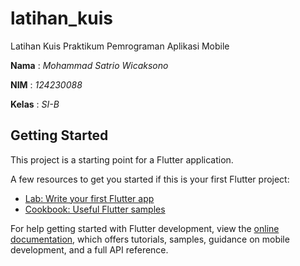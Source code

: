 # latihan_kuis

Latihan Kuis Praktikum Pemrograman Aplikasi Mobile

**Nama** : _Mohammad Satrio Wicaksono_

**NIM** : _124230088_

**Kelas** : _SI-B_

## Getting Started

This project is a starting point for a Flutter application.

A few resources to get you started if this is your first Flutter project:

- [Lab: Write your first Flutter app](https://docs.flutter.dev/get-started/codelab)
- [Cookbook: Useful Flutter samples](https://docs.flutter.dev/cookbook)

For help getting started with Flutter development, view the
[online documentation](https://docs.flutter.dev/), which offers tutorials,
samples, guidance on mobile development, and a full API reference.
